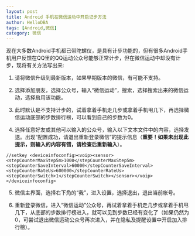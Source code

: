 ```yaml
---
layout: post
title: Android 手机在微信运动中开启记步方法
author: HelloDBA
tags: [Android,微信]
category: 微信
---
```


现在大多数Android手机都已带陀螺仪，是具有计步功能的，但有很多Android手机用户反馈在QQ里的QQ运动公众号能够正常计步，但在微信运动中却没有计步，现将有关方法写出来:

1. 请将微信升级到最新版本，如果早期版本的微信，有可能不支持。

2. 选择添加朋友，选择公众号，输入“微信运动”，搜索，选择搜索出来的微信运动，选择启用该功能。

3. 此时默认是不支持计步的，试着拿着手机走几步或拿着手机甩几下，再选择微信运动底部的步数排行榜，可以看到自己的步数为0。

4. 选择任意好友或其他可以输入的公众号，输入以下文本文件中的内容，选择发送。出现“配置成功，请退出重新登录微信”的提示信息（**重要！如果未出现此提示，则输入的内容有错，请检查后重新输入**）。

```
//setkey <deviceinfoconfig><voip><sensor><stepCounterMaxStep5m>1000</stepCounterMaxStep5m> <stepCounterSaveInterval>60000</stepCounterSaveInterval><stepCounterRateUs>600000</stepCounterRateUs> <stepCounterSwitch>1</stepCounterSwitch></sensor></voip></deviceinfoconfig>

```
5. 微信主界面，选择右下角的“我”，进入设置，选择退出，退出当前帐号。

6. 重新登录微信，进入“微信运动”公众号，再试着拿着手机走几步或拿着手机甩几下，从底部的步数排行榜进入，就可以见到步数已经有变化了（如果仍然为0，可尝试退出微信运动公众号再次进入，并在隐私及提醒设置中开启加入排行榜）。